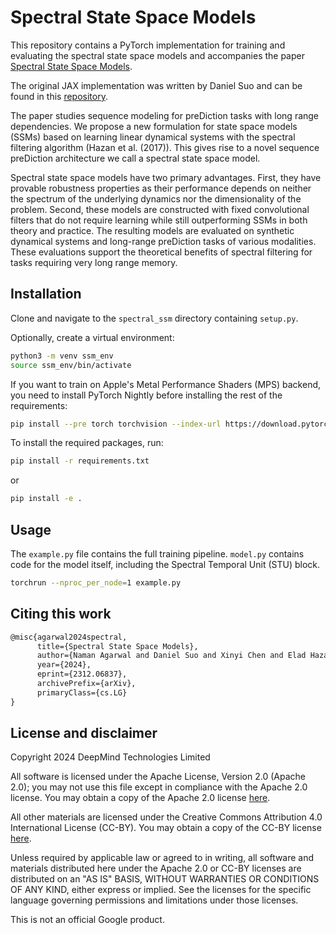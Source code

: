 # Spectral State Space Models

This repository contains a PyTorch implementation for training and evaluating the
spectral state space models and accompanies the paper [Spectral State Space
Models](https://arxiv.org/abs/2312.06837).

The original JAX implementation was
written by Daniel Suo and can be found in this
[repository](https://github.com/google-deepmind/spectral_ssm).

The paper studies sequence modeling for preDiction tasks with long range
dependencies. We propose a new formulation for state space models (SSMs) based
on learning linear dynamical systems with the spectral filtering algorithm
(Hazan et al. (2017)). This gives rise to a novel sequence preDiction
architecture we call a spectral state space model.

Spectral state space models have two primary advantages. First, they have
provable robustness properties as their performance depends on neither the
spectrum of the underlying dynamics nor the dimensionality of the problem.
Second, these models are constructed with fixed convolutional filters that do
not require learning while still outperforming SSMs in both theory and practice.
The resulting models are evaluated on synthetic dynamical systems and long-range
preDiction tasks of various modalities. These evaluations support the
theoretical benefits of spectral filtering for tasks requiring very long range
memory.

## Installation

Clone and navigate to the `spectral_ssm` directory containing `setup.py`.

Optionally, create a virtual environment:

```zsh
python3 -m venv ssm_env
source ssm_env/bin/activate
```

If you want to train on Apple's Metal Performance Shaders (MPS) backend,
you need to install PyTorch Nightly before installing the rest of the requirements:

```zsh
pip install --pre torch torchvision --index-url https://download.pytorch.org/whl/nightly/cpu
```

To install the required packages, run:

```zsh
pip install -r requirements.txt
```

or

```zsh
pip install -e .
```

## Usage

The `example.py` file contains the full training pipeline. `model.py` contains
code for the model itself, including the Spectral Temporal Unit (STU) block.

```zsh
torchrun --nproc_per_node=1 example.py
```

## Citing this work

```latex
@misc{agarwal2024spectral,
      title={Spectral State Space Models},
      author={Naman Agarwal and Daniel Suo and Xinyi Chen and Elad Hazan},
      year={2024},
      eprint={2312.06837},
      archivePrefix={arXiv},
      primaryClass={cs.LG}
}
```

## License and disclaimer

Copyright 2024 DeepMind Technologies Limited

All software is licensed under the Apache License, Version 2.0 (Apache 2.0);
you may not use this file except in compliance with the Apache 2.0 license.
You may obtain a copy of the Apache 2.0 license [here](https://www.apache.org/licenses/LICENSE-2.0).

All other materials are licensed under the Creative Commons Attribution 4.0
International License (CC-BY). You may obtain a copy of the CC-BY license [here](https://creativecommons.org/licenses/by/4.0/legalcode).

Unless required by applicable law or agreed to in writing, all software and
materials distributed here under the Apache 2.0 or CC-BY licenses are
distributed on an "AS IS" BASIS, WITHOUT WARRANTIES OR CONDITIONS OF ANY KIND,
either express or implied. See the licenses for the specific language governing
permissions and limitations under those licenses.

This is not an official Google product.
